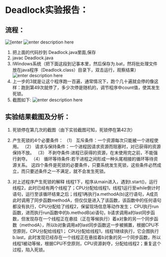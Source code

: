 # Deadlock实验报告：
## 流程：
![\[enter][1] 
![enter description here][2]
1.   把上面的代码抄到 Deadlock.java里面,保存
2.  javac Deadlock.java	
3.  lWindows系统（把下面这段到记事本里，然后保存为.bat，然将批处理文件放在java程序（Deadlock.class）目录下，双击运行，观察结果）
 ![enter description here][3]
4. 上一步的3就是让这个程序跑一百遍，通常情况下，跑个几十遍就会停的像这样：跑到第49次就停了，多少次停是随机的，调节程序中count值，使其发生死锁。
5. 截图如下:
![enter description here][4]
## 实验结果截图及分析：
1.	死锁停在第几次的截图（由下实验截图可知，死锁停在第42次）
 
2.	产生死锁的4个必要条件：
（1） 互斥条件：一个资源每次只能被一个进程使用。
（2） 请求与保持条件：一个进程因请求资源而阻塞时，对已获得的资源保持不放。
（3） 不剥夺条件:进程已获得的资源，在末使用完之前，不能强行剥夺。
（4） 循环等待条件:若干进程之间形成一种头尾相接的循环等待资源关系。
这四个条件是死锁的必要条件，只要系统发生死锁，这些条件必然成立，而只要述条件之一不满足，就不会发生死锁。
3. 对上述程序产生死锁的解释
线程1下，程序从main进入，遇到t.start()，运行线程2，此时已经有两个线程了；CPU分配给线程1，线程1运行至while倒计时语句，运行至该循环结束之后；线程1再执行a.methodA(b)这行语句，A成员此时调用了同步函数methodA，但仅仅是进入了该函数，该函数中的任何语句都没有执行，CPU分配给了线程2，保留现场信息等动作发生； CPU执行run函数，进而执行run函数中的b.methodB(a)语句，b请求调用a的last同步函数，但发现存在一个线程正在悬挂（正在等候执行）着a对象的另一个同步函数（methodA），所以b对象调用a的last同步函数这一步被搁置，根据CPU不空原则，CPU分配给线程1； CPU分配给线程1，线程1继续执行，它企图执行b.last，此时发现已经存在一个线程正在悬挂着b对象的另一个同步函数，所以线程1被动等候，根据CPU不空原则，CPU资源剥夺，分配给线程2；重复这个过程，陷入死锁。


  [1]: http://p1.bpimg.com/567571/10ab56f9a72b2943.jpg
  [2]: http://p1.bpimg.com/567571/472e69b67b054501.jpg
  [3]: http://p1.bpimg.com/567571/04d95a1f3c452caa.jpg
  [4]: http://p1.bpimg.com/567571/284fb9b652f20bd9.jpg
